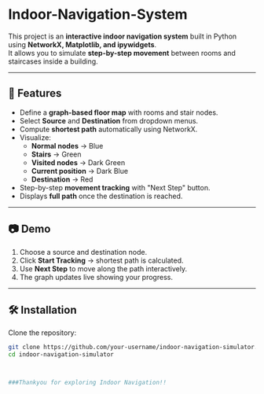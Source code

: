 # Indoor-Navigation-System

This project is an **interactive indoor navigation system** built in Python using **NetworkX, Matplotlib, and ipywidgets**.  
It allows you to simulate **step-by-step movement** between rooms and staircases inside a building.

---

## 🚀 Features
- Define a **graph-based floor map** with rooms and stair nodes.
- Select **Source** and **Destination** from dropdown menus.
- Compute **shortest path** automatically using NetworkX.
- Visualize:
  - **Normal nodes** → Blue
  - **Stairs** → Green
  - **Visited nodes** → Dark Green
  - **Current position** → Dark Blue
  - **Destination** → Red
- Step-by-step **movement tracking** with "Next Step" button.
- Displays **full path** once the destination is reached.

---

## 📷 Demo
1. Choose a source and destination node.
2. Click **Start Tracking** → shortest path is calculated.
3. Use **Next Step** to move along the path interactively.
4. The graph updates live showing your progress.

---

## 🛠️ Installation
Clone the repository:
```bash
git clone https://github.com/your-username/indoor-navigation-simulator.git
cd indoor-navigation-simulator



###Thankyou for exploring Indoor Navigation!!


